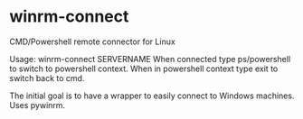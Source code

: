 # winrm-connect
CMD/Powershell remote connector for Linux

Usage: winrm-connect SERVERNAME
When connected type ps/powershell to switch to powershell context.
When in powershell context type exit to switch back to cmd.

The initial goal is to have a wrapper to easily connect to Windows machines. Uses pywinrm.
